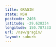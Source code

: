 ```yaml
---
title: GRAGIN
state: NSW
postcode: 2403
latitude: -29.620234
longitude: 150.787333
url: /nsw/gragin/
layout: suburb
---
```

